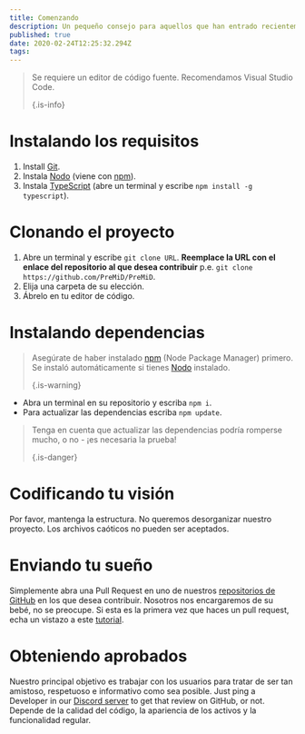 ```yaml
---
title: Comenzando
description: Un pequeño consejo para aquellos que han entrado recientemente en la codificación
published: true
date: 2020-02-24T12:25:32.294Z
tags:
---
```


> Se requiere un editor de código fuente. Recomendamos Visual Studio Code. 
> 
> {.is-info}

# Instalando los requisitos
1. Install [Git](https://git-scm.com/).
2. Instala [Nodo](https://nodejs.org/en/) (viene con [npm](https://www.npmjs.com/)).
3. Instala [TypeScript](https://www.typescriptlang.org/index.html#download-links) (abre un terminal y escribe `npm install -g typescript`).

# Clonando el proyecto
1. Abre un terminal y escribe `git clone URL`. **Reemplace la URL con el enlace del repositorio al que desea contribuir** p.e. `git clone https://github.com/PreMiD/PreMiD`.
2. Elija una carpeta de su elección.
3. Ábrelo en tu editor de código.

# Instalando dependencias
> Asegúrate de haber instalado [npm](https://www.npmjs.com/) (Node Package Manager) primero. Se instaló automáticamente si tienes [Nodo](https://nodejs.org/en/) instalado. 
> 
> {.is-warning}

- Abra un terminal en su repositorio y escriba `npm i`.
- Para actualizar las dependencias escriba `npm update`.

> Tenga en cuenta que actualizar las dependencias podría romperse mucho, o no - ¡es necesaria la prueba! 
> 
> {.is-danger}

# Codificando tu visión
Por favor, mantenga la estructura. No queremos desorganizar nuestro proyecto. Los archivos caóticos no pueden ser aceptados.

# Enviando tu sueño
Simplemente abra una Pull Request en uno de nuestros [repositorios de GitHub](https://github.com/PreMiD/) en los que desea contribuir. Nosotros nos encargaremos de su bebé, no se preocupe. Si esta es la primera vez que haces un pull request, echa un vistazo a este [tutorial](https://help.github.com/en/articles/creating-a-pull-request).

# Obteniendo aprobados
Nuestro principal objetivo es trabajar con los usuarios para tratar de ser tan amistoso, respetuoso e informativo como sea posible. Just ping a Developer in our [Discord server](https://discord.gg/WvfVZ8T) to get that review on GitHub, or not. Depende de la calidad del código, la apariencia de los activos y la funcionalidad regular.